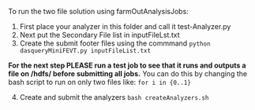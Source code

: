 To run the two file solution using farmOutAnalysisJobs:
1. First place your analyzer in this folder and call it test-Analyzer.py
2. Next put the Secondary File list in inputFileLst.txt
3. Create the submit footer files using the commmand ```python dasqueryMiniFEVT.py inputFileList.txt```

**For the next step PLEASE run a test job to see that it runs and outputs a file on /hdfs/ before submitting all jobs.** You can do this by changing the bash script to run on only two files like: ```for i in {0..1}```

4. Create and submit the analyzers ```bash createAnalyzers.sh```
